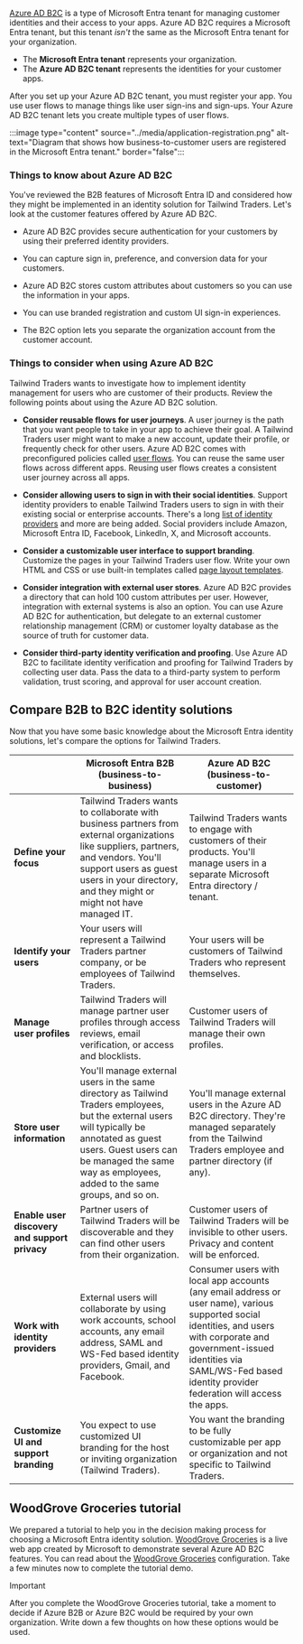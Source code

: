 [Azure AD B2C](/azure/active-directory-b2c/overview) is a type of Microsoft Entra tenant for managing customer identities and their access to your apps. Azure AD B2C requires a Microsoft Entra tenant, but this tenant _isn't_ the same as the Microsoft Entra tenant for your organization.
- The **Microsoft Entra tenant** represents your organization.
- The **Azure AD B2C tenant** represents the identities for your customer apps. 

After you set up your Azure AD B2C tenant, you must register your app. You use user flows to manage things like user sign-ins and sign-ups. Your Azure AD B2C tenant lets you create multiple types of user flows.

:::image type="content" source="../media/application-registration.png" alt-text="Diagram that shows how business-to-customer users are registered in the Microsoft Entra tenant." border="false":::

### Things to know about Azure AD B2C

You've reviewed the B2B features of Microsoft Entra ID and considered how they might be implemented in an identity solution for Tailwind Traders. Let's look at the customer features offered by Azure AD B2C.

- Azure AD B2C provides secure authentication for your customers by using their preferred identity providers.

- You can capture sign in, preference, and conversion data for your customers.

- Azure AD B2C stores custom attributes about customers so you can use the information in your apps.

- You can use branded registration and custom UI sign-in experiences.

- The B2C option lets you separate the organization account from the customer account.

### Things to consider when using Azure AD B2C

Tailwind Traders wants to investigate how to implement identity management for users who are customer of their products. Review the following points about using the Azure AD B2C solution.

- **Consider reusable flows for user journeys**. A user journey is the path that you want people to take in your app to achieve their goal. A Tailwind Traders user might want to make a new account, update their profile, or frequently check for other users. Azure AD B2C comes with preconfigured policies called [user flows](/azure/active-directory-b2c/user-flow-overview). You can reuse the same user flows across different apps. Reusing user flows creates a consistent user journey across all apps.

- **Consider allowing users to sign in with their social identities**. Support identity providers to enable Tailwind Traders users to sign in with their existing social or enterprise accounts. There's a long [list of identity providers](/azure/active-directory-b2c/add-identity-provider) and more are being added. Social providers include Amazon, Microsoft Entra ID, Facebook, LinkedIn, X, and Microsoft accounts. 

- **Consider a customizable user interface to support branding**. Customize the pages in your Tailwind Traders user flow. Write your own HTML and CSS or use built-in templates called [page layout templates](/azure/active-directory-b2c/customize-ui?pivots=b2c-user-flow).

- **Consider integration with external user stores**. Azure AD B2C provides a directory that can hold 100 custom attributes per user. However, integration with external systems is also an option. You can use Azure AD B2C for authentication, but delegate to an external customer relationship management (CRM) or customer loyalty database as the source of truth for customer data.

- **Consider third-party identity verification and proofing**. Use Azure AD B2C to facilitate identity verification and proofing for Tailwind Traders by collecting user data. Pass the data to a third-party system to perform validation, trust scoring, and approval for user account creation.

## Compare B2B to B2C identity solutions

Now that you have some basic knowledge about the Microsoft Entra identity solutions, let's compare the options for Tailwind Traders.

| <!-- Blank --> | Microsoft Entra B2B (business-to-business) | Azure AD B2C (business-to-customer) |
| --- | --- | --- |
| **Define your focus** | Tailwind Traders wants to collaborate with business partners from external organizations like suppliers, partners, and vendors. You'll support users as guest users in your directory, and they might or might not have managed IT. | Tailwind Traders wants to engage with customers of their products. You'll manage users in a separate Microsoft Entra directory / tenant. |
| **Identify your users** | Your users will represent a Tailwind Traders partner company, or be employees of Tailwind Traders. | Your users will be customers of Tailwind Traders who represent themselves. |
| **Manage user profiles** | Tailwind Traders will manage partner user profiles through access reviews, email verification, or access and blocklists. | Customer users of Tailwind Traders will manage their own profiles. |
| **Store user information** | You'll manage external users in the same directory as Tailwind Traders employees, but the external users will typically be annotated as guest users. Guest users can be managed the same way as employees, added to the same groups, and so on. | You'll manage external users in the Azure AD B2C directory. They're managed separately from the Tailwind Traders employee and partner directory (if any). |
| **Enable user discovery and support privacy** | Partner users of Tailwind Traders will be discoverable and they can find other users from their organization. | Customer users of Tailwind Traders will be invisible to other users. Privacy and content will be enforced. |
| **Work with identity providers** | External users will collaborate by using work accounts, school accounts, any email address, SAML and WS-Fed based identity providers, Gmail, and Facebook. | Consumer users with local app accounts (any email address or user name), various supported social identities, and users with corporate and government-issued identities via SAML/WS-Fed based identity provider federation will access the apps. |
| **Customize UI and support branding** | You expect to use customized UI branding for the host or inviting organization (Tailwind Traders). | You want the branding to be fully customizable per app or organization and not specific to Tailwind Traders. |

## WoodGrove Groceries tutorial

We prepared a tutorial to help you in the decision making process for choosing a Microsoft Entra identity solution. [WoodGrove Groceries](https://woodgrovedemo.com/?azure-portal=true) is a live web app created by Microsoft to demonstrate several Azure AD B2C features. You can read about the [WoodGrove Groceries](/azure/active-directory-b2c/overview#example-woodgrove-groceries) configuration. Take a few minutes now to complete the tutorial demo.

> [!IMPORTANT]
> After you complete the WoodGrove Groceries tutorial, take a moment to decide if Azure B2B or Azure B2C would be required by your own organization. Write down a few thoughts on how these options would be used.
